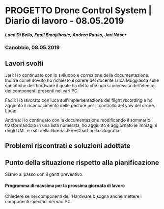 # PROGETTO Drone Control System | Diario di lavoro - 08.05.2019
##### Luca Di Bello, Fadil Smajilbasic, Andrea Rauso, Jari Näser
### Canobbio, 08.05.2019

## Lavori svolti

Jari:
Ho continuato con lo sviluppo e correzione della documentazione.
Inoltre come dovuto ho richiesto il parere del docente Luca Muggiasca sulle
specifiche dell'hardware il quale ha detto che non si necessita dell'elenco dei
componenti presenti nei vari PC.

Fadil:
Ho lavorato con luca sull'implementazione del flight recording e ho aggiunto il riconoscimento delle gesture per il controllo del yaw del drone.
Luca:

Andrea: Ho continuato con la documentazione modificando il sommario trasformandolo in una lista numerata, ho aggiunto e aggiornato le immagini degli UML e i siti della libreria JFreeChart nella sitografia.

## Problemi riscontrati e soluzioni adottate

## Punto della situazione rispetto alla pianificazione
Siamo al passo con il gantt preventivo.

#### Programma di massima per la prossima giornata di lavoro
Chiedere se nei componenti dell'Hardware bisogna anche mettere i componenti
specifici dei vari PC.